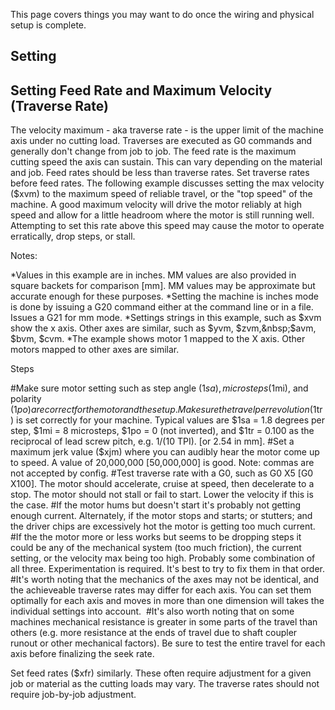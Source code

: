 This page covers things you may want to do once the wiring and physical setup is complete.

## Setting 

## Setting Feed Rate and Maximum Velocity (Traverse Rate)

The velocity maximum - aka traverse rate - is the upper limit of the machine axis under no cutting load. Traverses are executed as G0 commands and generally don't change from job to job. The feed rate is the maximum cutting speed the axis can sustain. This can vary depending on the material and job. Feed rates should be less than traverse rates. Set traverse rates before feed rates. The following example discusses setting the max velocity ($xvm) to the maximum speed of reliable travel, or the "top speed" of the machine.&nbsp;A good maximum velocity will drive the motor reliably at high speed and allow for a little headroom where the motor is still running well. Attempting to set this rate above this speed may cause the motor to operate erratically, drop steps, or stall. 

Notes: 

*Values in this example are in inches. MM values are also provided in square backets for comparison [mm]. MM values may be approximate but accurate enough for these purposes. 
*Setting the machine is inches mode is done by issuing a G20 command either at the command line or in a file. Issues a G21 for mm mode. 
*Settings strings in this example, such as $xvm show the x axis. Other axes are similar, such as $yvm, $zvm,&nbsp;$avm, $bvm, $cvm. 
*The example shows motor 1 mapped to the X axis. Other motors mapped to other axes are similar.

Steps 

#Make sure motor setting such as step angle ($1sa), microsteps ($1mi), and polarity ($1po) are correct for the motor and the setup. Make sure the travel per revolution ($1tr) is set correctly for your machine. Typical values are $1sa = 1.8 degrees per step, $1mi = 8 microsteps, $1po = 0 (not inverted), and $1tr = 0.100 as the reciprocal of lead screw pitch, e.g. 1/(10 TPI). [or 2.54 in mm]. 
#Set a maximum jerk value ($xjm) where you can audibly hear the motor come up to speed. A value of 20,000,000 [50,000,000] is good. Note: commas are not accepted by config. 
#Test traverse rate with a G0, such as G0 X5 [G0 X100]. The motor should accelerate, cruise at speed, then decelerate to a stop. The motor should not stall or fail to start. Lower the velocity if this is the case. 
#If the motor hums but doesn't start it's probably not getting enough current. Alternately, if the motor stops and starts; or stutters; and the driver chips are excessively hot the motor is getting too much current.&nbsp; 
#If the the motor more or less works but seems to be dropping steps it could be any of the mechanical system (too much friction), the current setting, or the velocity max being too high. Probably some combination of all three. Experimentation is required. It's best to try to fix them in that order. 
#It's worth noting that the mechanics of the axes may not be identical, and the achieveable traverse rates may differ for each axis. You can set them optimally for each axis and moves in more than one dimension will takes the individual settings into account.&nbsp; 
#It's also worth noting that on some machines mechanical resistance is greater in some parts of the travel than others (e.g. more resistance at the ends of travel due to shaft coupler runout or other mechanical factors). Be sure to test the entire travel for each axis before finalizing the seek rate.

Set feed rates ($xfr) similarly. These often require adjustment for a given job or material as the cutting loads may vary. The traverse rates should not require job-by-job adjustment.